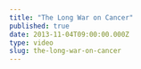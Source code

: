 ```yaml
---
title: "The Long War on Cancer"
published: true
date: 2013-11-04T09:00:00.000Z
type: video
slug: the-long-war-on-cancer
---
```


